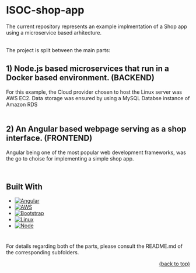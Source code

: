 <a name="readme-top"></a>
# ISOC-shop-app

The current repository represents an example implmentation of a Shop app using a microservice based arhitecture.<br><br>

The project is split between the main parts:
## 1) Node.js based microservices that run in a Docker based environment. (BACKEND)
  For this example, the Cloud provider chosen to host the Linux server was AWS EC2.
  Data storage was ensured by using a MySQL Databse instance of Amazon RDS<br><br>

## 2) An Angular based webpage serving as a shop interface. (FRONTEND)
  Angular being one of the most popular web development frameworks, was the go to choise for implementing a simple shop app.<br><br>
#

## Built With

* [![Angular][Angular.io]][Angular-url]
* [![AWS][AWS.com]][AWS-url]
* [![Bootstrap][Bootstrap.com]][Bootstrap-url]
* [![Linux][Linux.com]][Linux-url]
* [![Node][Node.org]][Node-url]

#
For details regarding both of the parts, please consult the README.md of the corresponding subfolders.

<p align="right"><a href="#readme-top">(back to top)</a></p>

[Angular.io]: https://img.shields.io/badge/Angular-DD0031?style=for-the-badge&logo=angular&logoColor=white
[Angular-url]: https://angular.io/
[AWS.com]: https://img.shields.io/badge/Amazon_AWS-232F3E?style=for-the-badge&logo=amazon-aws&logoColor=white
[AWS-url]: https://aws.amazon.com/
[Bootstrap.com]: https://img.shields.io/badge/Bootstrap-563D7C?style=for-the-badge&logo=bootstrap&logoColor=white
[Bootstrap-url]: https://getbootstrap.com
[Linux.com]: https://img.shields.io/badge/Linux-FCC624?style=for-the-badge&logo=linux&logoColor=black
[Linux-url]: https://www.linux.org/
[Node.org]: https://img.shields.io/badge/Node.js-43853D?style=for-the-badge&logo=node.js&logoColor=white
[Node-url]: https://nodejs.org

